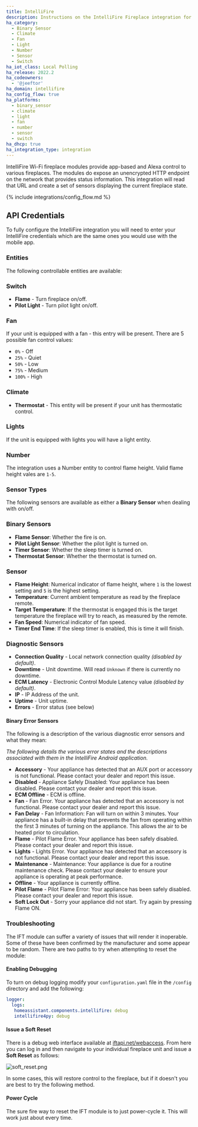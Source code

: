 ```yaml
---
title: IntelliFire
description: Instructions on the IntelliFire Fireplace integration for Home Assistant.
ha_category:
  - Binary Sensor
  - Climate
  - Fan
  - Light
  - Number
  - Sensor
  - Switch
ha_iot_class: Local Polling
ha_release: 2022.2
ha_codeowners:
  - '@jeeftor'
ha_domain: intellifire
ha_config_flow: true
ha_platforms:
  - binary_sensor
  - climate
  - light
  - fan
  - number
  - sensor
  - switch
ha_dhcp: true
ha_integration_type: integration
---
```


IntelliFire Wi-Fi fireplace modules provide app-based and Alexa control to various fireplaces. The modules do expose an unencrypted HTTP endpoint on the network that provides status information. This integration will read that URL and create a set of sensors displaying the current fireplace state.

{% include integrations/config_flow.md %}


## API Credentials

To fully configure the IntelliFire integration you will need to enter your IntelliFire credentials which are the same ones you would use with the mobile app.

### Entities

The following controllable entities are available:

### Switch

- **Flame** - Turn fireplace on/off.
- **Pilot Light** - Turn pilot light on/off.

### Fan

If your unit is equipped with a fan - this entry will be present. There are 5 possible fan control values:

- `0%` - Off
- `25%` - Quiet
- `50%` - Low
- `75%` - Medium
- `100%` - High

### Climate

- **Thermostat** - This entity will be present if your unit has thermostatic control.


### Lights

If the unit is equipped with lights you will have a light entity.

### Number

The integration uses a Number entity to control flame height. Valid flame height vales are `1-5`.

### Sensor Types

The following sensors are available as either a **Binary Sensor** when dealing with on/off.

### Binary Sensors

- **Flame Sensor**: Whether the fire is on.
- **Pilot Light Sensor**: Whether the pilot light is turned on.
- **Timer Sensor**: Whether the sleep timer is turned on.
- **Thermostat Sensor**: Whether the thermostat is turned on.

### Sensor

- **Flame Height**: Numerical indicator of flame height, where `1` is the lowest setting and `5` is the highest setting.
- **Temperature**: Current ambient temperature as read by the fireplace remote.
- **Target Temperature**: If the thermostat is engaged this is the target temperature the fireplace will try to reach, as measured by the remote.
- **Fan Speed**: Numerical indicator of fan speed.
- **Timer End Time**: If the sleep timer is enabled, this is time it will finish.

### Diagnostic Sensors

- **Connection Quality** - Local network connection quality _(disabled by default)_.
- **Downtime** - Unit downtime. Will read `Unknown` if there is currently no downtime.
- **ECM Latency** - Electronic Control Module Latency value _(disabled by default)_.
- **IP** - IP Address of the unit.
- **Uptime** - Unit uptime.
- **Errors** - Error status (see below)

#### Binary Error Sensors

The following is a description of the various diagnostic error sensors and what they mean:

*The following details the various error states and the descriptions associated with them in the IntelliFire Android application.*

 - **Accessory** - Your appliance has detected that an AUX port or accessory is not functional. Please contact your dealer and report this issue.
 - **Disabled** - Appliance Safely Disabled: Your appliance has been disabled. Please contact your dealer and report this issue.
 - **ECM Offline** - ECM is offline.
 - **Fan** - Fan Error. Your appliance has detected that an accessory is not functional. Please contact your dealer and report this issue.
 - **Fan Delay** - Fan Information: Fan will turn on within 3 minutes. Your appliance has a built-in delay that prevents the fan from operating within the first 3 minutes of turning on the appliance. This allows the air to be heated prior to circulation.
 - **Flame** - Pilot Flame Error. Your appliance has been safely disabled. Please contact your dealer and report this issue.
 - **Lights** - Lights Error. Your appliance has detected that an accessory is not functional. Please contact your dealer and report this issue.
 - **Maintenance** - Maintenance: Your appliance is due for a routine maintenance check. Please contact your dealer to ensure your appliance is operating at peak performance.
 - **Offline** - Your appliance is currently offline.
 - **Pilot Flame** - Pilot Flame Error: Your appliance has been safely disabled. Please contact your dealer and report this issue.
 - **Soft Lock Out** - Sorry your appliance did not start. Try again by pressing Flame ON.


### Troubleshooting

The IFT module can suffer a variety of issues that will render it inoperable. Some of these have been confirmed by the manufacturer and some appear to be random. There are two paths to try when attempting to reset the module:

#### Enabling Debugging

To turn on debug logging modify your `configuration.yaml` file in the `/config` directory and add the following:


```yaml
logger:
  logs:
   homeassistant.components.intellifire: debug
   intellifire4py: debug
```

#### Issue a Soft Reset

There is a debug web interface available at [iftapi.net/webaccess](http://iftapi.net/webaccess/login.html). From here you can log in and then navigate to your individual fireplace unit and issue a **Soft Reset** as follows:

![soft_reset.png](/images/integrations/intellifire/soft_reset.png)

In some cases, this will restore control to the fireplace, but if it doesn't you are best to try the following method.

#### Power Cycle

The sure fire way to reset the IFT module is to just power-cycle it. This will work just about every time.
